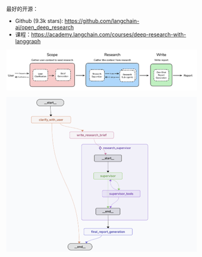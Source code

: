 最好的开源：

- Github (9.3k stars): https://github.com/langchain-ai/open_deep_research
- 课程：https://academy.langchain.com/courses/deep-research-with-langgraph

![](.27_open_deep_research_images/架构.png)

![](.27_open_deep_research_images/流程图.png)
